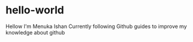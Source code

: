 # hello-world

Hellow I'm Menuka Ishan
Currently following Github guides to improve my knowledge about github
